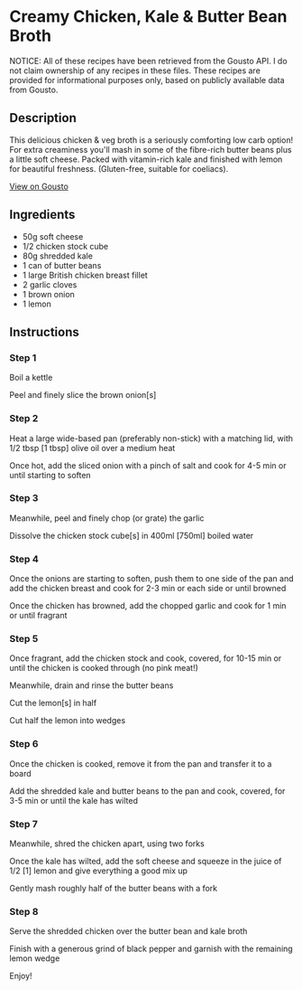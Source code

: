 # Creamy Chicken, Kale & Butter Bean Broth

NOTICE: All of these recipes have been retrieved from the Gousto API. I do not claim ownership of any recipes in these files. These recipes are provided for informational purposes only, based on publicly available data from Gousto.

## Description

This delicious chicken & veg broth is a seriously comforting low carb option! For extra creaminess you'll mash in some of the fibre-rich butter beans plus a little soft cheese. Packed with vitamin-rich kale and finished with lemon for beautiful freshness. (Gluten-free, suitable for coeliacs).

[View on Gousto](https://www.gousto.co.uk/recipes/cookbook/creamy-chicken-kale-butter-bean-broth)

## Ingredients

- 50g soft cheese
- 1/2 chicken stock cube
- 80g shredded kale
- 1 can of butter beans
- 1 large British chicken breast fillet
- 2 garlic cloves
- 1 brown onion
- 1 lemon

## Instructions


### Step 1

Boil a kettle


Peel and finely slice the brown onion<span class="text-danger">[s]</span>


### Step 2

Heat a large wide-based pan (preferably non-stick) with a matching lid, with 1/2 tbsp <span class="text-danger">[1 tbsp]</span> olive oil over a medium heat


Once hot, add the sliced onion with a pinch of salt and cook for 4-5 min or until starting to soften


### Step 3

Meanwhile, peel and finely chop (or grate) the garlic 


<span class="text-highlight">Dissolve the chicken stock cube<span class="text-danger">[s]</span> in 400ml <span class="text-danger">[750ml]</span> boiled water</span>


### Step 4

Once the onions are starting to soften, push them to one side of the pan and add the chicken breast and cook for 2-3 min or each side or until browned


Once the chicken has browned, add the chopped garlic and cook for 1 min or until fragrant


### Step 5

Once fragrant, add the chicken stock and cook, covered, for 10-15 min or until the chicken is cooked through (no pink meat!)


Meanwhile, drain and rinse the butter beans


Cut the lemon<span class="text-danger">[s]</span> in half


Cut <span class="text-highlight">half</span> the lemon into wedges


### Step 6

Once the chicken is <span class="text-highlight">cooked, remove</span> it from the pan and transfer it to a board


Add the <span class="text-highlight">shredded</span> kale and butter beans to the pan and cook, covered, for 3-5 min or until the kale has wilted


### Step 7

Meanwhile, shred the chicken apart, using two forks 


Once the kale has wilted, add the soft cheese and squeeze <span class="text-highlight">in the juice of 1/2 <span class="text-danger">[1]</span> lemon</span> and give everything a good mix up


Gently mash roughly <span class="text-highlight">half</span> of the butter beans with a fork

### Step 8

Serve the shredded chicken over the butter bean and kale broth


Finish with a generous grind of black pepper and garnish with the remaining lemon wedge


Enjoy!


